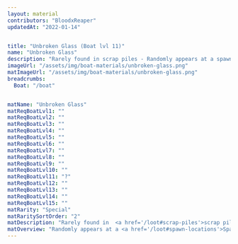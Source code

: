 ```yaml
---
layout: material
contributors: "BloodxReaper"
updatedAt: "2022-01-14"


title: "Unbroken Glass (Boat lvl 11)"
name: "Unbroken Glass"
description: "Rarely found in scrap piles - Randomly appears at a spawn location"
imageUrl: "/assets/img/boat-materials/unbroken-glass.png"
matImageUrl: "/assets/img/boat-materials/unbroken-glass.png"
breadcrumbs:
  Boat: "/boat"


matName: "Unbroken Glass"
matReqBoatLvl1: ""
matReqBoatLvl2: ""
matReqBoatLvl3: ""
matReqBoatLvl4: ""
matReqBoatLvl5: ""
matReqBoatLvl6: ""
matReqBoatLvl7: ""
matReqBoatLvl8: ""
matReqBoatLvl9: ""
matReqBoatLvl10: ""
matReqBoatLvl11: "?"
matReqBoatLvl12: ""
matReqBoatLvl13: ""
matReqBoatLvl14: ""
matReqBoatLvl15: ""
matRarity: "Special"
matRaritySortOrder: "2"
matDescription: "Rarely found in  <a href='/loot#scrap-piles'>scrap piles</a>"
matOverview: "Randomly appears at a <a href='/loot#spawn-locations'>Spawn Location</a>"
---
```



